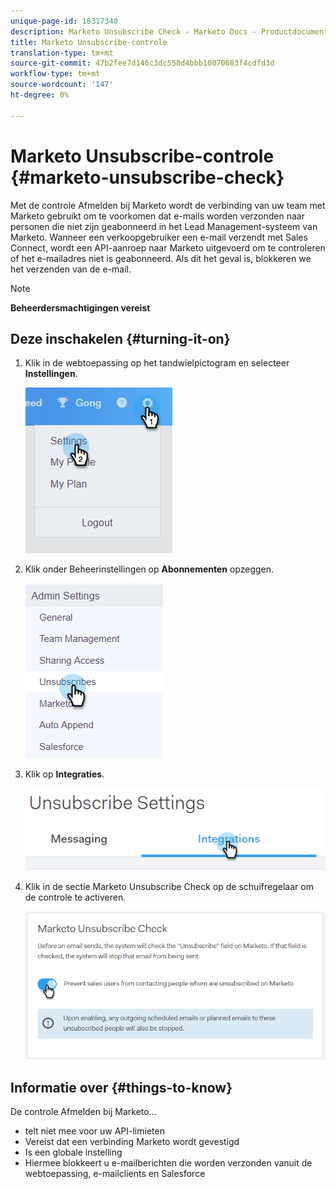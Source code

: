```yaml
---
unique-page-id: 18317340
description: Marketo Unsubscribe Check - Marketo Docs - Productdocumentatie
title: Marketo Unsubscribe-controle
translation-type: tm+mt
source-git-commit: 47b2fee7d146c3dc558d4bbb10070683f4cdfd3d
workflow-type: tm+mt
source-wordcount: '147'
ht-degree: 0%

---
```



# Marketo Unsubscribe-controle {#marketo-unsubscribe-check}

Met de controle Afmelden bij Marketo wordt de verbinding van uw team met Marketo gebruikt om te voorkomen dat e-mails worden verzonden naar personen die niet zijn geabonneerd in het Lead Management-systeem van Marketo. Wanneer een verkoopgebruiker een e-mail verzendt met Sales Connect, wordt een API-aanroep naar Marketo uitgevoerd om te controleren of het e-mailadres niet is geabonneerd. Als dit het geval is, blokkeren we het verzenden van de e-mail.

>[!NOTE]
>
>**Beheerdersmachtigingen vereist**

## Deze inschakelen {#turning-it-on}

1. Klik in de webtoepassing op het tandwielpictogram en selecteer **Instellingen**.

   ![](assets/one-2.png)

1. Klik onder Beheerinstellingen op **Abonnementen** opzeggen.

   ![](assets/two-3.png)

1. Klik op **Integraties**.

   ![](assets/three-3.png)

1. Klik in de sectie Marketo Unsubscribe Check op de schuifregelaar om de controle te activeren.

   ![](assets/four-2.png)

## Informatie over {#things-to-know}

De controle Afmelden bij Marketo...

* telt niet mee voor uw API-limieten
* Vereist dat een verbinding Marketo wordt gevestigd
* Is een globale instelling
* Hiermee blokkeert u e-mailberichten die worden verzonden vanuit de webtoepassing, e-mailclients en Salesforce

